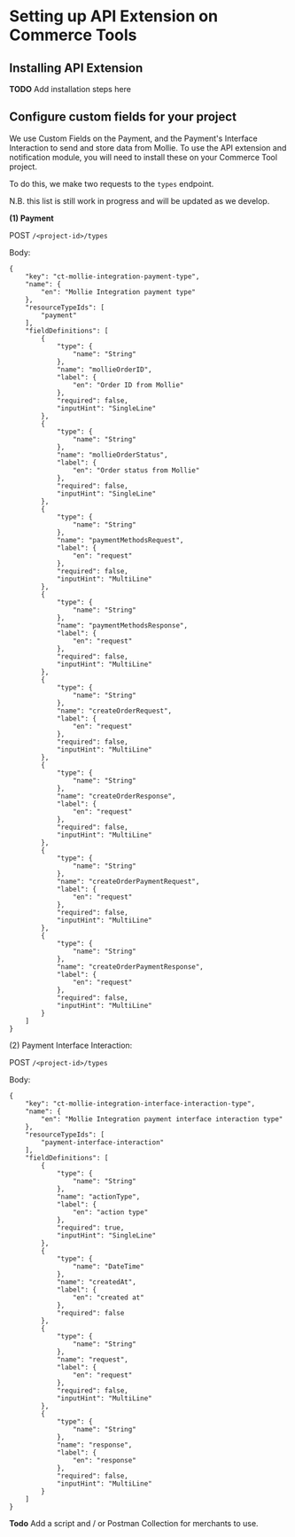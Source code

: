 # Setting up API Extension on Commerce Tools

## Installing API Extension

**TODO** Add installation steps here

## Configure custom fields for your project

We use Custom Fields on the Payment, and the Payment's Interface Interaction to send and store data from Mollie. To use the API extension and notification module, you will need to install these on your Commerce Tool project. 

To do this, we make two requests to the `types` endpoint. 

N.B. this list is still work in progress and will be updated as we develop. 

**(1) Payment**

POST `/<project-id>/types`

Body:
```
{
    "key": "ct-mollie-integration-payment-type",
    "name": {
        "en": "Mollie Integration payment type"
    },
    "resourceTypeIds": [
        "payment"
    ],
    "fieldDefinitions": [
        {
            "type": {
                "name": "String"
            },
            "name": "mollieOrderID",
            "label": {
                "en": "Order ID from Mollie"
            },
            "required": false,
            "inputHint": "SingleLine"
        },
        {
            "type": {
                "name": "String"
            },
            "name": "mollieOrderStatus",
            "label": {
                "en": "Order status from Mollie"
            },
            "required": false,
            "inputHint": "SingleLine"
        },
        {
            "type": {
                "name": "String"
            },
            "name": "paymentMethodsRequest",
            "label": {
                "en": "request"
            },
            "required": false,
            "inputHint": "MultiLine"
        },
        {
            "type": {
                "name": "String"
            },
            "name": "paymentMethodsResponse",
            "label": {
                "en": "request"
            },
            "required": false,
            "inputHint": "MultiLine"
        },
        {
            "type": {
                "name": "String"
            },
            "name": "createOrderRequest",
            "label": {
                "en": "request"
            },
            "required": false,
            "inputHint": "MultiLine"
        },
        {
            "type": {
                "name": "String"
            },
            "name": "createOrderResponse",
            "label": {
                "en": "request"
            },
            "required": false,
            "inputHint": "MultiLine"
        },
        {
            "type": {
                "name": "String"
            },
            "name": "createOrderPaymentRequest",
            "label": {
                "en": "request"
            },
            "required": false,
            "inputHint": "MultiLine"
        },
        {
            "type": {
                "name": "String"
            },
            "name": "createOrderPaymentResponse",
            "label": {
                "en": "request"
            },
            "required": false,
            "inputHint": "MultiLine"
        }
    ]
}
```


(2) Payment Interface Interaction:

POST `/<project-id>/types`

Body:

```
{
    "key": "ct-mollie-integration-interface-interaction-type",
    "name": {
        "en": "Mollie Integration payment interface interaction type"
    },
    "resourceTypeIds": [
        "payment-interface-interaction"
    ],
    "fieldDefinitions": [
        {
            "type": {
                "name": "String"
            },
            "name": "actionType",
            "label": {
                "en": "action type"
            },
            "required": true,
            "inputHint": "SingleLine"
        },
        {
            "type": {
                "name": "DateTime"
            },
            "name": "createdAt",
            "label": {
                "en": "created at"
            },
            "required": false
        },
        {
            "type": {
                "name": "String"
            },
            "name": "request",
            "label": {
                "en": "request"
            },
            "required": false,
            "inputHint": "MultiLine"
        },
        {
            "type": {
                "name": "String"
            },
            "name": "response",
            "label": {
                "en": "response"
            },
            "required": false,
            "inputHint": "MultiLine"
        }
    ]
}
```

**Todo** Add a script and / or Postman Collection for merchants to use.
